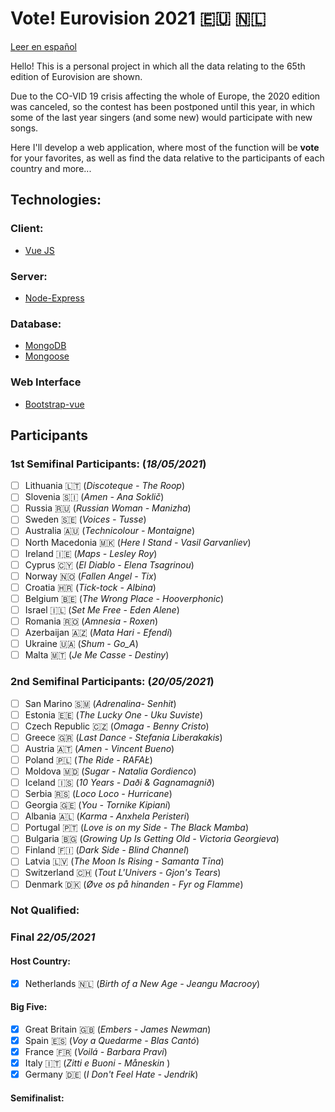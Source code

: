 # Vote! Eurovision 2021 :eu: :netherlands:

[Leer en español](https://github.com/missmay4/Eurovision-2021-Project/blob/master/README-ES.md)

Hello! This is a personal project in which all the data relating to the 65th edition of Eurovision are shown.

Due to the CO-VID 19 crisis affecting the whole of Europe, the 2020 edition was canceled, so the contest has been postponed until this year, in which some of the last year singers (and some new) would participate with new songs.

Here I'll develop a web application, where most of the function will be **vote** for your favorites, as well as find the data relative to the participants of each country and more...

## Technologies: 
### Client: 
* [Vue JS](https://vuejs.org/)
### Server: 
* [Node-Express](https://expressjs.com/)
### Database:
* [MongoDB](https://www.mongodb.com/)
* [Mongoose](https://mongoosejs.com/)
### Web Interface
* [Bootstrap-vue](https://bootstrap-vue.org/)
<!-- ![Eurovision2021](eurovision-2021-rotterdam.png) -->

## Participants
### 1st Semifinal Participants: (_18/05/2021_)
- [ ] Lithuania :lithuania: (_Discoteque - The Roop_)
- [ ] Slovenia :slovenia: (_Amen - Ana Soklič_)
- [ ] Russia :ru: (_Russian Woman - Manizha_)
- [ ] Sweden :sweden: (_Voices - Tusse_)
- [ ] Australia :australia: (_Technicolour - Montaigne_)
- [ ] North Macedonia :macedonia: (_Here I Stand - Vasil Garvanliev_)
- [ ] Ireland :ireland: (_Maps - Lesley Roy_)
- [ ] Cyprus :cyprus: (_El Diablo - Elena Tsagrinou_)
- [ ] Norway :norway: (_Fallen Angel - Tix_)
- [ ] Croatia :croatia: (_Tick-tock - Albina_)
- [ ] Belgium :belgium: (_The Wrong Place - Hooverphonic_)
- [ ] Israel :israel: (_Set Me Free - Eden Alene_)
- [ ] Romania :romania: (_Amnesia - Roxen_)
- [ ] Azerbaijan :azerbaijan: (_Mata Hari - Efendi_)
- [ ] Ukraine :ukraine: (_Shum - Go_A_)
- [ ] Malta :malta: (_Je Me Casse - Destiny_)

### 2nd Semifinal Participants: (_20/05/2021_)
- [ ] San Marino :san_marino: (_Adrenalina- Senhit_)
- [ ] Estonia :estonia: (_The Lucky One - Uku Suviste_)
- [ ] Czech Republic :czech_republic: (_Omaga - Benny Cristo_)
- [ ] Greece :greece: (_Last Dance - Stefania Liberakakis_)
- [ ] Austria :austria: (_Amen - Vincent Bueno_)
- [ ] Poland :poland: (_The Ride - RAFAŁ_)
- [ ] Moldova :moldova: (_Sugar - Natalia Gordienco_)
- [ ] Iceland :iceland: (_10 Years - Daði & Gagnamagnið_)
- [ ] Serbia :serbia: (_Loco Loco - Hurricane_)
- [ ] Georgia :georgia: (_You - Tornike Kipiani_)
- [ ] Albania :albania: (_Karma - Anxhela Peristeri_)
- [ ] Portugal :portugal: (_Love is on my Side - The Black Mamba_)
- [ ] Bulgaria :bulgaria: (_Growing Up Is Getting Old - Victoria Georgieva_)
- [ ] Finland :finland: (_Dark Side - Blind Channel_)
- [ ] Latvia :latvia: (_The Moon Is Rising - Samanta Tīna_)
- [ ] Switzerland :switzerland: (_Tout L'Univers - Gjon's Tears_)
- [ ] Denmark :denmark: (_Øve os på hinanden - Fyr og Flamme_)

### Not Qualified:

### Final _22/05/2021_
#### Host Country:
- [x] Netherlands :netherlands: (_Birth of a New Age - Jeangu Macrooy_)
#### Big Five:
- [x] Great Britain :uk: (_Embers - James Newman_)
- [x] Spain :es: (_Voy a Quedarme - Blas Cantó_)
- [x] France :fr: (_Voilá - Barbara Pravi_)
- [x] Italy :it: (_Zitti e Buoni - Måneskin_ )
- [x] Germany :de: (_I Don't Feel Hate - Jendrik_)
#### Semifinalist:
